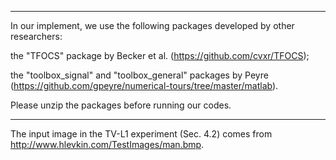 ************************
In our implement, we use the following packages developed by other researchers:

the "TFOCS" package by Becker et al. (https://github.com/cvxr/TFOCS);

the "toolbox_signal" and "toolbox_general" packages by Peyre (https://github.com/gpeyre/numerical-tours/tree/master/matlab).

Please unzip the packages before running our codes.
************************
The input image in the TV-L1 experiment (Sec. 4.2) comes from http://www.hlevkin.com/TestImages/man.bmp.
